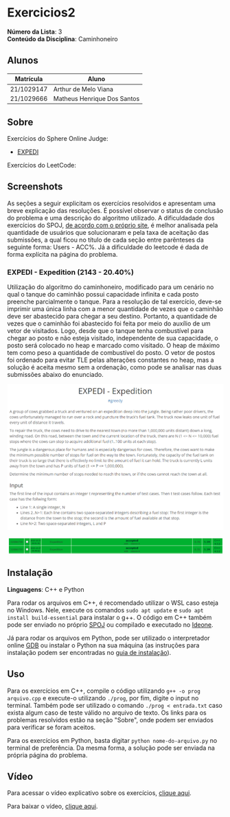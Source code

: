 # Exercicios2

**Número da Lista**: 3<br>
**Conteúdo da Disciplina**: Caminhoneiro<br>

## Alunos

| Matrícula  | Aluno                       |
| ---------- | --------------------------- |
| 21/1029147 | Arthur de Melo Viana        |
| 21/1029666 | Matheus Henrique Dos Santos |

## Sobre

Exercícios do Sphere Online Judge:

- [EXPEDI](https://www.spoj.com/problems/EXPEDI/)

Exercícios do LeetCode:

## Screenshots

As seções a seguir explicitam os exercícios resolvidos e apresentam uma breve explicação das resoluções. É possível observar o status de conclusão do problema e uma descrição do algoritmo utilizado. A dificuldadade dos exercícios do SPOJ, [de acordo com o próprio site](https://www.spoj.com/tutorials/USERS/#choose), é melhor analisada pela quantidade de usuários que solucionaram e pela taxa de aceitação das submissões, a qual ficou no título de cada seção entre parênteses da seguinte forma: Users - ACC%. Já a dificuldade do leetcode é dada de forma explícita na página do problema.

### EXPEDI - Expedition (2143 - 20.40%)

Utilização do algoritmo do caminhoneiro, modificado para um cenário no qual o tanque do caminhão possui capacidade infinita e cada posto preenche parcialmente o tanque. Para a resolução de tal exercício, deve-se imprimir uma única linha com a menor quantidade de vezes que o caminhão deve ser abastecido para chegar a seu destino. Portanto, a quantidade de vezes que o caminhão foi abastecido foi feita por meio do auxílio de um vetor de visitados. Logo, desde que o tanque tenha combustível para chegar ao posto e não esteja visitado, independente de sua capacidade, o posto será colocado no heap e marcado como visitado. O heap de máximo tem como peso a quantidade de combustível do posto. O vetor de postos foi ordenado para evitar TLE pelas alterações constantes no heap, mas a solução é aceita mesmo sem a ordenação, como pode se analisar nas duas submissões abaixo do enunciado.

![Imagem EXPEDI1](assets/enunciadoEXPEDI.png)

![Imagem EXPEDI](assets/EXPEDI.png)

## Instalação

**Linguagens**: C++ e Python<br>

Para rodar os arquivos em C++, é recomendado utilizar o WSL caso esteja no Windows. Nele, execute os comandos `sudo apt update` e `sudo apt install build-essential` para instalar o g++. O código em C++ também pode ser enviado no próprio [SPOJ](https://www.spoj.com/) ou compilado e executado no [Ideone](https://ideone.com/).

Já para rodar os arquivos em Python, pode ser utilizado o interpretador online [GDB](https://www.onlinegdb.com/) ou instalar o Python na sua máquina (as instruções para instalação podem ser encontradas no [guia de instalação](https://wiki.python.org/moin/BeginnersGuide/Download)).

## Uso

Para os exercícios em C++, compile o código utilizando `g++ -o prog arquivo.cpp` e execute-o utilizando `./prog`, por fim, digite o input no terminal. Também pode ser utilizado o comando `./prog < entrada.txt` caso exista algum caso de teste válido no arquivo de texto. Os links para os problemas resolvidos estão na seção "Sobre", onde podem ser enviados para verificar se foram aceitos.

Para os exercícios em Python, basta digitar `python nome-do-arquivo.py` no terminal de preferência. Da mesma forma, a solução pode ser enviada na própria página do problema.

## Vídeo

Para acessar o vídeo explicativo sobre os exercícios, [clique aqui](https://www.youtube.com/embed/).

Para baixar o vídeo, [clique aqui](apresentacao.mp4).
